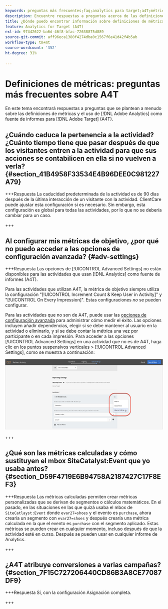 ```yaml
---
keywords: preguntas más frecuentes;faq;analytics para target;a4T;métrica;definiciones de métricas
description: Encuentre respuestas a preguntas acerca de las definiciones de métricas y el uso de Analytics para  [!DNL Target] (A4T). A4T le permite utilizar los informes de Analytics con las actividades Adobe [!DNL Target] s.
title: ¿Dónde puedo encontrar información sobre definiciones de métricas con A4T?
feature: Analytics for Target (A4T)
exl-id: 97442622-ba6d-46f8-bfac-72638875d889
source-git-commit: aff96eca1380f4274dba0c1567f6e41d42f4b5ab
workflow-type: tm+mt
source-wordcount: '352'
ht-degree: 31%

---
```


# Definiciones de métricas: preguntas más frecuentes sobre A4T

En este tema encontrará respuestas a preguntas que se plantean a menudo sobre las definiciones de métricas y el uso de [!DNL Adobe Analytics] como fuente de informes para [!DNL Adobe Target] (A4T).

## ¿Cuándo caduca la pertenencia a la actividad? ¿Cuánto tiempo tiene que pasar después de que los visitantes entren a la actividad para que sus acciones se contabilicen en ella si no vuelven a verla? {#section_41B4958F33534E4B96DEE0C981227A79}

+++Respuesta
La caducidad predeterminada de la actividad es de 90 días después de la última interacción de un visitante con la actividad. ClientCare puede ajustar esta configuración si es necesario. Sin embargo, esta configuración es global para todas las actividades, por lo que no se debería cambiar para un caso.

+++

## Al configurar mis métricas de objetivo, ¿por qué no puedo acceder a las opciones de configuración avanzada? {#adv-settings}

+++Respuesta
Las opciones de [!UICONTROL Advanced Settings] no están disponibles para las actividades que usan [!DNL Analytics] como fuente de informes (A4T).

Para las actividades que utilizan A4T, la métrica de objetivo siempre utiliza la configuración &quot;[!UICONTROL Increment Count & Keep User in Activity]&quot; y &quot;[!UICONTROL On Every Impression]&quot;. Estas configuraciones *no* se pueden configurar.

Para las actividades que no son de A4T, puede usar las [opciones de configuración avanzada](/help/main/c-activities/r-success-metrics/success-metrics.md#section_7CE95A2FA8F5438E936C365A6D43BC5B) para administrar cómo medir el éxito. Las opciones incluyen añadir dependencias, elegir si se debe mantener al usuario en la actividad o eliminarlo, y si se debe contar la métrica una vez por participante o en cada impresión. Para acceder a las opciones [!UICONTROL Advanced Settings] en una actividad que no es de A4T, haga clic en los puntos suspensivos verticales > [!UICONTROL Advanced Settings], como se muestra a continuación:

![Configuración avanzada](/help/main/c-activities/r-success-metrics/assets/advanced-settings.png)

+++

## ¿Qué son las métricas calculadas y cómo sustituyen el mbox SiteCatalyst:Event que yo usaba antes?   {#section_D59F4719E6B94758A2187427C17F8EF3}

+++Respuesta
Las métricas calculadas permiten crear métricas personalizadas que se derivan de segmentos o cálculos matemáticos. En el pasado, en las situaciones en las que quizá usaba el mbox de `SiteCatlayst:Event` donde `evar27=shoes` y el evento es `purchase`, ahora crearía un segmento con `evar27=shoes` y después crearía una métrica calculada en la que el evento es `purchase` con el segmento aplicado. Estas métricas se pueden crear en cualquier momento, incluso después de que la actividad esté en curso. Después se pueden usar en cualquier informe de Analytics.

+++

## ¿A4T atribuye conversiones a varias campañas?   {#section_7F15C727206440CD86B3A8CE77087DF9}

+++Respuesta
Sí, con la configuración Asignación completa.

+++
